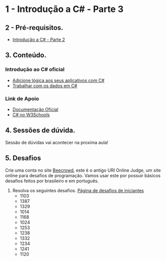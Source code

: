 # 1 - Introdução a C# - Parte 3

## 2 - Pré-requisitos. 
- [Introdução a C# - Parte 2](https://github.com/douglasfernandesjr/UniMais1Code6g2/blob/main/Aula/CSharp/Introducao_Csharp_2.md)

## 3. Conteúdo.

### Introdução ao C# oficial 
- [Adicione lógica aos seus aplicativos com C#](https://docs.microsoft.com/pt-br/learn/paths/csharp-logic/?WT.mc_id=dotnet-35129-website&ns-enrollment-type=Collection&ns-enrollment-id=yz26f8y64n7k07)
- [Trabalhar com os dados em C#](https://docs.microsoft.com/pt-br/learn/paths/csharp-data/?WT.mc_id=dotnet-35129-website&ns-enrollment-type=Collection&ns-enrollment-id=yz26f8y64n7k07)


### Link de Apoio
- [Documentação Oficial](https://docs.microsoft.com/pt-br/dotnet/csharp/)
- [C# no W3Schools](https://www.w3schools.in/csharp/tutorials/)

## 4. Sessões de dúvida.

Sessão de dúvidas vai acontecer na proxima aula!

## 5. Desafios
Crie uma conta no site [Beecrowd](https://www.beecrowd.com.br/judge/pt/login), este é o antigo URI Online Judge, um site online para desafios de programação. Vamos usar este por possuir básicos desafios feitos por brasileiro e em português.

1. Resolva os seguintes desafios. [Página de desafios de iniciantes](https://www.beecrowd.com.br/judge/pt/problems/index/1)
    - 1103
    - 1387
    - 1329
    - 1014
    - 1168
    - 1024
    - 1253
    - 1238
    - 1332
    - 1234
    - 1241
    - 1120

